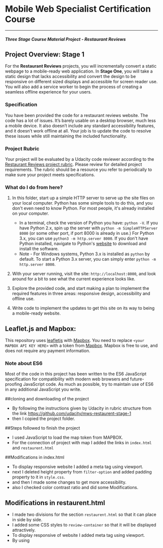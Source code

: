 # Mobile Web Specialist Certification Course
---
#### _Three Stage Course Material Project - Restaurant Reviews_

## Project Overview: Stage 1

For the **Restaurant Reviews** projects, you will incrementally convert a static webpage to a mobile-ready web application. In **Stage One**, you will take a static design that lacks accessibility and convert the design to be responsive on different sized displays and accessible for screen reader use. You will also add a service worker to begin the process of creating a seamless offline experience for your users.

### Specification

You have been provided the code for a restaurant reviews website. The code has a lot of issues. It’s barely usable on a desktop browser, much less a mobile device. It also doesn’t include any standard accessibility features, and it doesn’t work offline at all. Your job is to update the code to resolve these issues while still maintaining the included functionality.

### Project Rubric

Your project will be evaluated by a Udacity code reviewer according to the [Restaurant Reviews project rubric](https://review.udacity.com/#!/rubrics/1090/view). Please review for detailed project requirements. The rubric should be a resource you refer to periodically to make sure your project meets specifications.

### What do I do from here?

1. In this folder, start up a simple HTTP server to serve up the site files on your local computer. Python has some simple tools to do this, and you don't even need to know Python. For most people, it's already installed on your computer.

    * In a terminal, check the version of Python you have: `python -V`. If you have Python 2.x, spin up the server with `python -m SimpleHTTPServer 8000` (or some other port, if port 8000 is already in use.) For Python 3.x, you can use `python3 -m http.server 8000`. If you don't have Python installed, navigate to Python's [website](https://www.python.org/) to download and install the software.
   * Note -  For Windows systems, Python 3.x is installed as `python` by default. To start a Python 3.x server, you can simply enter `python -m http.server 8000`.
2. With your server running, visit the site: `http://localhost:8000`, and look around for a bit to see what the current experience looks like.
3. Explore the provided code, and start making a plan to implement the required features in three areas: responsive design, accessibility and offline use.
4. Write code to implement the updates to get this site on its way to being a mobile-ready website.

## Leaflet.js and Mapbox:

This repository uses [leafletjs](https://leafletjs.com/) with [Mapbox](https://www.mapbox.com/). You need to replace `<your MAPBOX API KEY HERE>` with a token from [Mapbox](https://www.mapbox.com/). Mapbox is free to use, and does not require any payment information.

### Note about ES6

Most of the code in this project has been written to the ES6 JavaScript specification for compatibility with modern web browsers and future-proofing JavaScript code. As much as possible, try to maintain use of ES6 in any additional JavaScript you write.

##cloning and downloading of the project
 - By following the instructions given by Udacity in rubric structure from the link
 <https://github.com/udacity/mws-restaurent-stage-1>
 - then I copied the project folder.

##Steps followed to finish the project

- I used JavaScript to load the map token from MAPBOX.
- For the connection of project with  map I added the links in `index.html` and `restaurent.html`

##Modifications in index.html

- To display responsive website I added a meta tag using viewport.
- next I deleted height property from `filter-option` and added padding property to it in `style.css`.
- and then I made some changes to get more accessibility.
- also I checked color contrast ratio and did some Modifications.

## Modifications in restaurent.html

- I made two divisions for the section `restaurent.html` so that it can place in side by side.
- I added some CSS styles to `review-container` so that it will be displayed attractively.
- To display responsive of website I added meta tag using viewport.
- By using <script> tags and given path of service worker(sw.js) I initialized service-worker.
- and then I created manifest.json file with some properties.
- I had changed the code in dbhelper.js to work with any server. commited the URL with port and assigned direction path.

## Running of the project

- I implemented this code by using `pythonserver`.
- We can also implement this project by using 200 OK server but we need to change code in `dbhelper.js`.

              **Thank You team Udacity for giving this opportunity to learn more about Front End **
